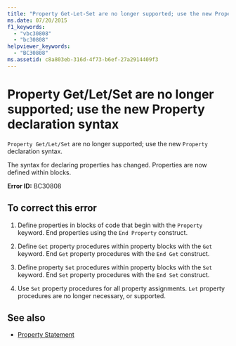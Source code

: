 ```yaml
---
title: "Property Get-Let-Set are no longer supported; use the new Property declaration syntax"
ms.date: 07/20/2015
f1_keywords: 
  - "vbc30808"
  - "bc30808"
helpviewer_keywords: 
  - "BC30808"
ms.assetid: c8a803eb-316d-4f73-b6ef-27a2914409f3
---
```

# Property Get/Let/Set are no longer supported; use the new Property declaration syntax
`Property Get/Let/Set` are no longer supported; use the new `Property` declaration syntax.  
  
 The syntax for declaring properties has changed. Properties are now defined within blocks.  
  
 **Error ID:** BC30808  
  
## To correct this error  
  
1. Define properties in blocks of code that begin with the `Property` keyword. End properties using the `End Property` construct.  
  
2. Define `Get` property procedures within property blocks with the `Get` keyword. End `Get` property procedures with the `End Get` construct.  
  
3. Define property `Set` procedures within property blocks with the `Set` keyword. End `Set` property procedures with the `End Set` construct.  
  
4. Use `Set` property procedures for all property assignments. `Let` property procedures are no longer necessary, or supported.  
  
## See also

- [Property Statement](../language-reference/statements/property-statement.md)
